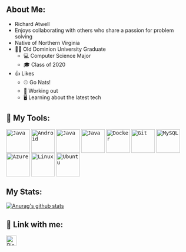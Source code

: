 ## About Me:
* Richard Atwell
* Enjoys collaborating with others who share a passion for problem solving
* Native of Northern Virginia
* 👑🦁 Old Dominion University Graduate
    * :computer: Computer Science Major
    * 🎓 Class of 2020
* 👍 Likes
    * :baseball: Go Nats!
    * 💪 Working out󠁵
    * :desktop_computer: Learning about the latest tech

## 🧰 My Tools:
<p align="left">
<kbd><img align="center" alt="Java" width="64px" height="64px" src="https://user-images.githubusercontent.com/21161445/95686709-ac309b80-0bcd-11eb-816a-8f84bb814cd3.png" /></kbd>
<kbd><img align="center" alt="Android" width="64px" height="64px" src="https://cdn.svgporn.com/logos/android-icon.svg" /></kbd>
<kbd><img align="center" alt="Java" width="64px" height="64px" src="https://cdn.svgporn.com/logos/react.svg" /></kbd>
<kbd><img align="center" alt="Java" width="64px" height="64px" src="https://spring.io/images/spring-logo-9146a4d3298760c2e7e49595184e1975.svg" /></kbd>
<kbd><img align="center" alt="Docker" width="64px" height="64px" src="https://cdn.svgporn.com/logos/docker-icon.svg" /></kbd>
<kbd><img align="center" alt="Git" width="64px" height="64px" src="https://cdn.svgporn.com/logos/git-icon.svg" /></kbd>
<kbd><img align="center" alt="MySQL" width="64px" height="64px" src="https://cdn.svgporn.com/logos/mysql.svg" /></kbd> 
<kbd><img align="center" alt="Azure" width="64px" height="64px" src="https://cdn.svgporn.com/logos/azure-icon.svg" /></kbd>
<kbd><img align="center" alt="Linux" width="64px" height="64px" src="https://cdn.svgporn.com/logos/linux-tux.svg" /></kbd>
<kbd><img align="center" alt="Ubuntu" width="64px" height="64px" src="https://cdn.svgporn.com/logos/ubuntu.svg" /></kbd>
</p>

## My Stats:
[![Anurag's github stats](https://github-readme-stats.vercel.app/api?username=rmatwell)](https://github.com/rmatwell/github-readme-stats)

## :link: Link with me:
[<img align="left" alt="Richard | LinkedIn" height="28px" src="https://cdn.svgporn.com/logos/linkedin.svg" />][linkedin]

[linkedin]: https://www.linkedin.com/in/rmatwell/
